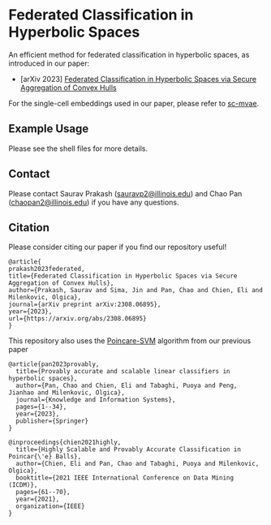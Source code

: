 # Federated Classification in Hyperbolic Spaces

An efficient method for federated classification in hyperbolic spaces, as introduced in our paper:

- [arXiv 2023] [Federated Classification in Hyperbolic Spaces via Secure Aggregation of Convex Hulls](https://arxiv.org/abs/2308.06895)

For the single-cell embeddings used in our paper, please refer to [sc-mvae](https://github.com/thupchnsky/sc_mvae).

## Example Usage

Please see the shell files for more details.

## Contact

Please contact Saurav Prakash (sauravp2@illinois.edu) and Chao Pan (chaopan2@illinois.edu) if you have any questions.

## Citation

Please consider citing our paper if you find our repository useful!

```
@article{
prakash2023federated,
title={Federated Classification in Hyperbolic Spaces via Secure Aggregation of Convex Hulls},
author={Prakash, Saurav and Sima, Jin and Pan, Chao and Chien, Eli and Milenkovic, Olgica},
journal={arXiv preprint arXiv:2308.06895},
year={2023},
url={https://arxiv.org/abs/2308.06895}
}
```

This repository also uses the [Poincare-SVM](https://github.com/thupchnsky/PoincareLinearClassification) algorithm from our previous paper
```
@article{pan2023provably,
  title={Provably accurate and scalable linear classifiers in hyperbolic spaces},
  author={Pan, Chao and Chien, Eli and Tabaghi, Puoya and Peng, Jianhao and Milenkovic, Olgica},
  journal={Knowledge and Information Systems},
  pages={1--34},
  year={2023},
  publisher={Springer}
}

@inproceedings{chien2021highly,
  title={Highly Scalable and Provably Accurate Classification in Poincar{\'e} Balls},
  author={Chien, Eli and Pan, Chao and Tabaghi, Puoya and Milenkovic, Olgica},
  booktitle={2021 IEEE International Conference on Data Mining (ICDM)},
  pages={61--70},
  year={2021},
  organization={IEEE}
}
```
